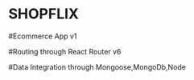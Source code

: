 # SHOPFLIX

#Ecommerce App v1

#Routing through React Router v6

#Data Integration through Mongoose,MongoDb,Node

